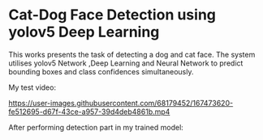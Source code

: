 # Cat-Dog Face Detection using yolov5 Deep Learning
This works presents the task of detecting a dog and cat face. The system utilises yolov5 Network ,Deep Learning and Neural Network to predict bounding boxes and class confidences simultaneously.

My test video: 





https://user-images.githubusercontent.com/68179452/167473620-fe512695-d67f-43ce-a957-39d4deb4861b.mp4


After performing detection part in my trained model:



